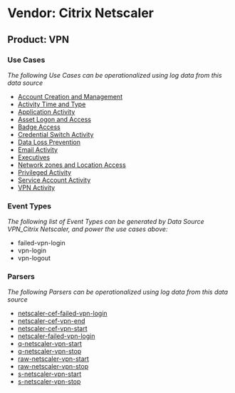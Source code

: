 Vendor: Citrix Netscaler
========================
Product: VPN
------------

### Use Cases

_The following Use Cases can be operationalized using log data from this data source_

* [Account Creation and Management](../UseCases/usecase_account_creation_and_management.md)
* [Activity Time  and Type](../UseCases/usecase_activity_time__and_type.md)
* [Application Activity](../UseCases/usecase_application_activity.md)
* [Asset Logon and Access](../UseCases/usecase_asset_logon_and_access.md)
* [Badge Access](../UseCases/usecase_badge_access.md)
* [Credential Switch Activity](../UseCases/usecase_credential_switch_activity.md)
* [Data Loss Prevention](../UseCases/usecase_data_loss_prevention.md)
* [Email Activity](../UseCases/usecase_email_activity.md)
* [Executives](../UseCases/usecase_executives.md)
* [Network zones and Location Access](../UseCases/usecase_network_zones_and_location_access.md)
* [Privileged Activity](../UseCases/usecase_privileged_activity.md)
* [Service Account Activity](../UseCases/usecase_service_account_activity.md)
* [VPN Activity](../UseCases/usecase_vpn_activity.md)


### Event Types

_The following list of Event Types can be generated by Data Source VPN_Citrix Netscaler, and power the use cases above:_

- failed-vpn-login
- vpn-login
- vpn-logout


### Parsers

_The following Parsers can be operationalized using log data from this data source_

* [netscaler-cef-failed-vpn-login](../Parsers/parserContent_netscaler-cef-failed-vpn-login.md)
* [netscaler-cef-vpn-end](../Parsers/parserContent_netscaler-cef-vpn-end.md)
* [netscaler-cef-vpn-start](../Parsers/parserContent_netscaler-cef-vpn-start.md)
* [netscaler-failed-vpn-login](../Parsers/parserContent_netscaler-failed-vpn-login.md)
* [q-netscaler-vpn-start](../Parsers/parserContent_q-netscaler-vpn-start.md)
* [q-netscaler-vpn-stop](../Parsers/parserContent_q-netscaler-vpn-stop.md)
* [raw-netscaler-vpn-start](../Parsers/parserContent_raw-netscaler-vpn-start.md)
* [raw-netscaler-vpn-stop](../Parsers/parserContent_raw-netscaler-vpn-stop.md)
* [s-netscaler-vpn-start](../Parsers/parserContent_s-netscaler-vpn-start.md)
* [s-netscaler-vpn-stop](../Parsers/parserContent_s-netscaler-vpn-stop.md)
